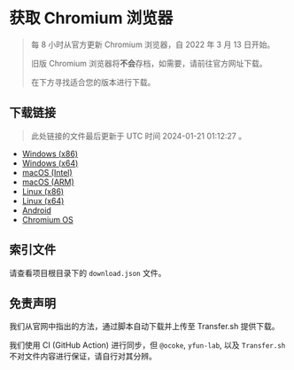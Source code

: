 # 获取 Chromium 浏览器

> 每 8 小时从官方更新 Chromium 浏览器，自 2022 年 3 月 13 日开始。
> 
> 旧版 Chromium 浏览器将**不会**存档，如需要，请前往官方网址下载。
>
> 在下方寻找适合您的版本进行下载。

## 下载链接

> 此处链接的文件最后更新于 UTC 时间 2024-01-21 01:12:27
。

- [Windows (x86)](https://transfer.sh/fNUm0aWlRL/Win.zip)
- [Windows (x64)](https://transfer.sh/WF4bOmvBBm/Win_x64.zip)
- [macOS (Intel)](https://transfer.sh/lGTCQh2MAm/Mac.zip)
- [macOS (ARM)](https://transfer.sh/LqTeG1cfYm/Mac_Arm.zip)
- [Linux (x86)](https://transfer.sh/bOpYQGPJKf/Linux.zip)
- [Linux (x64)](https://transfer.sh/Uanl4Tbahd/Linux_x64.zip)
- [Android](https://transfer.sh/taQzMaFtKN/Android.zip)
- [Chromium OS](https://transfer.sh/PXw4MKE072/Linux_ChromiumOS_Full.zip)

## 索引文件

请查看项目根目录下的 `download.json` 文件。

## 免责声明

我们从官网中指出的方法，通过脚本自动下载并上传至 Transfer.sh 提供下载。

我们使用 CI (GitHub Action) 进行同步，但 `@ocoke`, `yfun-lab`, 以及 `Transfer.sh` 不对文件内容进行保证，请自行对其分辨。
